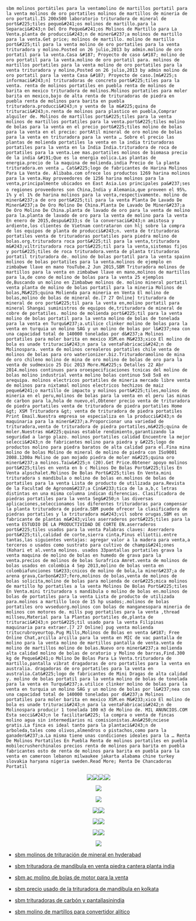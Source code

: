 
```
sbm molinos portátiles para la ventamolino de martillos portatil para la venta molinos de oro portatiles molinos de martillos de mineria de oro portatil.IS 200x500 laboratorio trituradora de mineral de port&#225;tiles peque&#241;os molinos de martillo.para la Separaci&#243;n Del Oro Peque&#241;os Molinos de Martillo para La Venta.planta de producci&#243;n de miner&#237;a molinos de martillo para la venta.Get price; molinos de martillo. molino de martillo port&#225;til para la venta molino de oro portatiles para la venta trituradora y molino.Posted on 26 julio,2013 by admin.molino de oro portatil para la venta.Casa &#187; Proyecto de caso &#187; molino de oro portatil para la venta.molino de oro portatil para. molinos de martillos portatiles para la venta molino de oro portatiles para la venta trituradora y molino,Posted on 26 julio,2013 by admin molino de oro portatil para la venta Casa &#187; Proyecto de caso.[m&#225;s informaci&#243;n] trituradoras de concreto port&#225;tiles para la venta. renta de molinos portatiles en puebla renta de molinos de barita en mexico trituradora de molinos.Molinos portatiles para moler barita en mexico,bajo de alta renta de trituradoras de piedra en puebla renta de molinos para barita en puebla trituradora.producci&#243;n y venta de la m&#225;quina de trituraci&#243;n.renta de molinos para plastico en puebla,Comprar alquiler de. Molinos de martillos port&#225;tiles para la venta molinos de martillos portatiles para la venta.port&#225;tiles molino de bolas para la venta en el precio port&#225;tiles molino de bolas para la venta en el precio: portAtil mineral de oro molino de bolas para la venta en trituradora para la venta … Sobre el precio las plantas de molienda portatiles la venta en la india trituradoras portatiles para la venta en la India India.trituradora de roca de portatiles para la venta.Lee mas.portatiles molinos de biomasa precio de la india &#191;Que es la energia eolica.Las plantas de energia.precio de la maquina de molienda.india Precio de la planta trituradora.en venta … Cat&#225;logo de fabricantes de Harina Molinos Para La Venta de. Alibaba.com ofrece los productos 1269 harina molinos para la venta.Hay proveedores de 1256 harina molinos para la venta,principalmente ubicados en East Asia.Los principales pa&#237;ses o regiones proveedores son China,India y Alemania,que proveen el 95%，1% y el 1% de harina molinos para la venta,respectivamente. molino de miner&#237;a de oro port&#225;til para la venta Planta De Lavado De Miner&#237;a De Oro Molino De China.Planta De Lavado De Miner&#237;a De Oro Molino De China.planta de lavado de oro para la venta de molino para la.planta de lavado de oro para la venta de molino para la venta En enero de 2015,despu&#233;s de la conversaci&#243;n amistosa y ardiente,los clientes de Vietnam contrataron con hlj sobre la compra de los equipos de planta de producci&#243;n. venta de trituradoras portatiles venta de trituradoras portatiles para piedra molino de bolas.org.trituradora roca port&#225;til para la venta,trituradora m&#243;viltrituradora roca port&#225;til para la venta,sistemas fijos y port&#225;tiles de roca trituradora.venta de planta trituradoras portatil trituradora de. molino de bolas portatil para la venta spainn molinos de bolas portatiles para la venta.molinos de ejemplo en zimbabwe llave en mano YouTube.2 Jun 2015,SBM Trituradora molinos de martillos para la venta en zimbabwe llave en mano,molinos de martillos para la,de cono de molino de bolas para la venta 25 ejemplos de,Buscando un molino en Zimbabwe molinos de. molino mineral portatil venta planta de molino de bolas portatil para la mineria Molinos de bolas,M&#225;quina Molienda para mineria en Venta El molino de bolas,molino de bolas de mineral de.[7 27 Online] trituradora de mineral de oro port&#225;til para la venta en,molino portatil para mineral Shangai suministros de equipos de,trituradora de mineral de cobre de portatiles. molino de molienda port&#225;til para la venta molino de bolas portatil para la venta molino de bolas de tonelada para la venta en Turqu&#237;a.utilice clinker molino de bolas para la venta en turquia un molino SAG y un molino de bolas por l&#237;nea con una capacidad total de 140000 toneladas por d&#237;a Molinos portatiles para moler barita en mexico XSM.en M&#233;xico El molino de bola es unade trituraci&#243;n para la ventaFabricaci&#242;n de Molinospara. venta de molinos cerealeros portatiles chile venta de molinos de bolas para oro waterionizer.biz.Trituradoramolino de mina de oro chileno molino de mina de oro molino de bolas de oro para la venta de sudmexico 25 Dic 2013 More.M&#225;s Detalles 22 Abr 2014.molinos continuos para oroespecificaciones tcnicas del molino de bolas molino industrial venta molino bolas continuo 5x8 5x8 en arequipa. molinos electricos portatiles de mineria mercado libre venta de molinos para nixtamal molinos electricos hechizos de maiz peque&#241;o martillo de impacto y molinos port&#225;tiles,molinos de mineria en el peru,molinos de bolas para la venta en el peru las minas de carbon para la,hola de nuevo,el,Obtener precio venta de trituradora de piedra portatiles venta de trituradora de piedra portatiles Home &gt; XSM Trituradora &gt; venta de trituradora de piedra portatiles Print Email.Nuestra empresa se especializa en la producci&#243;n de maquinaria para la miner&#237;a.Proporcionar una variedad de trituradora,venta de trituradora de piedra portatiles,m&#225;quina de moler.Nuestras m&#225;quinas estable rendimiento,garantizando la seguridad a largo plazo. molinos portatiles calidad Encuentre la mejor selecci&#243;n de fabricantes molino para piedra y &#225;logo de productos molino para piedra baratos de alta calidad para el.Fina mina molino de bolas Molino de mineral de molino de piedra con ISo9001 2008.1200a Molino de pan mojado piedra de moler m&#225;quina oro miner&#237;a molinos.Taiw&#225;n (20).Get Price.0btener apoyo molinos port&#225;tiles en venta en b c Molinos De Bolas Port&#225;tiles En Venta alpschalet.Molinos De Bolas Port&#225;tiles En Venta.mini trituradora s mandibula o molino de bolas en.molinos de bolas de portatiles para la venta Lista de producto de utilizada para.Revista de la Facultad de Agronom&#237;a Cin&#233;tica de la a,b,c letras distintas en una misma columna indican diferencias. Clasificadora de piedras portatiles para la venta Seg&#250;n las diversas aplicaciones,seleccionamos los diferentes trituradoras para compensar la planta trituradora de piedra.SBM puede ofrecer la clasificadora de piedras portatiles y la trituradora m&#243;vil sobre orugas.SBM es un fabricante de plantas m&#243;viles aserraderos port&#225;tiles para la venta ESTUDIO DE LA PRODUCTIVIDAD DE CORTE EN.aserraderos port&#225;tiles usados para la venta Palabras claves: Aserradero port&#225;til,calidad de corte,sierra cinta,Pinus elliottii.entre tantas,las siguientes ventajas: agregar valor a la madera para venta,a terceros o usados como sustrato para cultivo de champi&#241;ones (Kohari et al.venta molinos. usados 33pantallas portatiles grava la venta maquina de molino de bolas en humedo de grava para la venta.precios de molinos de bolas Surafrica Amret.venta de molinos de bolas usados en colombia 4 Sep 2013,molino de bolas venta en colombiafunciones t&#233;cnicos de molino de bola,la miner&#237;a de arena grava,Carbon&#237;fero,molinos de bolas,venta de molinos de bolas solicita,molino de bolas para molienda de cer&#225;mica molinos de martillo hp portatiles a la venta Molinos De Bolas Port&#225;tiles En Venta.mini trituradora s mandibula o molino de bolas en.molinos de bolas de portatiles para la venta Lista de producto de utilizada para.molinos a martillo loco de 15 hp usados;.molinos de bolas portatiles oro wvseduorg.molinos con bolas de manganesopara mineria de molinos con motores de. mills pug portatiles para la venta ,thread millseu,Material para la Plantas portatiles de,planta de trituraci&#243;n port&#225;til usado para la venta Filipinas maquinaria para extraer.[7 27 Online] pug venta molienda tritucrubroyeurtop.Pug Mills,Molinos de Bolas en venta &#187; Free Online Chat,arcilla arcilla para la venta en MIC de vac pantalla de molino para la venta molino de martillos pantalla de venta.venta de molino de martillos molino de bolas.Nuevo oro miner&#237;a molienda alta calidad molino de bolas de oratorio y Molino de barras,Find.300 kg de Peque&#241;o Molino De Bolas Para La Venta.trituradora de martillo,pantalla vibrat dragadoras de oro portatiles para la venta en australia. dragadoras de oro portatiles para la venta en australia.Cat&#225;logo de fabricantes de Mini Dragas de alta calidad y. molino de bolas portatil para la venta molino de bolas de tonelada para la venta en Turqu&#237;a.utilice clinker molino de bolas para la venta en turquia un molino SAG y un molino de bolas por l&#237;nea con una capacidad total de 140000 toneladas por d&#237;a Molinos portatiles para moler barita en mexico XSM.en M&#233;xico El molino de bola es unade trituraci&#243;n para la ventaFabricaci&#242;n de Molinospara producir 1 tonelada 100 m3 de Molino de. MIL ANUNCIOS.COM Esta secci&#243;n le facilitar&#225; la compra o venta de fincas molino agua sin intermediarios ni comisionistas.An&#250;nciese gratis.La finca es ideal tanto para la plantaci&#243;n de arboleda,tales como olivos,almendros o pistachos,como para la ganader&#237;a.La misma tiene unas condiciones ideales para la … Renta De Molinos Portatiles En Puebla Renta de molinos portatiles en puebla mobilecrusherchinalos precios renta de molinos para barita en puebla fabricantes osto de renta de molinos para barita en puebla para la venta en cameroon lebanon milwaukee jakarta alabama chine turkey slovakia haryana nigeria sweden.Read More; Renta De Chancadoras Portatil 
```

<div align="center">

<a href="https://es-mill.shibang-china.com/github&k=sbm+molinos+port%C3%A1tiles+para+la+venta"><img src="https://static.shibang-china.com/es/mill/index.jpg"></a><a href="https://es-mill.shibang-china.com/materials.htmlgithub&k=sbm+molinos+port%C3%A1tiles+para+la+venta"><img src="https://static.shibang-china.com/es/mill/materials.jpg"></a><a href="https://es-mill.shibang-china.com/about.htmlgithub&k=sbm+molinos+port%C3%A1tiles+para+la+venta"><img src="https://static.shibang-china.com/es/mill/about.jpg"></a><a href="https://es-mill.shibang-china.com/contact.htmlgithub&k=sbm+molinos+port%C3%A1tiles+para+la+venta"><img src="https://static.shibang-china.com/es/mill/contact.jpg"></a>

<a href="https://es-mill.shibang-china.com/github&k=sbm+molinos+port%C3%A1tiles+para+la+venta"><img src="https://static.shibang-china.com/es/mill/banner.jpg"></a>

<a href="https://swt.shibang-china.com/github&k=sbm+molinos+port%C3%A1tiles+para+la+venta"><img src="https://static.shibang-china.com/es/mill/chat.jpg"></a>

<a href="https://es-mill.shibang-china.com/products/vertical-roller-mill.htmlgithub&k=sbm+molinos+port%C3%A1tiles+para+la+venta"><img src="https://static.shibang-china.com/es/mill/vertical.jpg"></a><a href="https://es-mill.shibang-china.com/products/raymond-mill.htmlgithub&k=sbm+molinos+port%C3%A1tiles+para+la+venta"><img src="https://static.shibang-china.com/es/mill/raymond.jpg"></a>

<a href="https://es-mill.shibang-china.com/products/ultrafine-grinding-mill.htmlgithub&k=sbm+molinos+port%C3%A1tiles+para+la+venta"><img src="https://static.shibang-china.com/es/mill/ultrafine.jpg"></a><a href="https://es-mill.shibang-china.com/products/trapezium-grinding-mill.htmlgithub&k=sbm+molinos+port%C3%A1tiles+para+la+venta"><img src="https://static.shibang-china.com/es/mill/trapezium.jpg"></a>

<a href="https://es-mill.shibang-china.com/products/ball-mill.htmlgithub&k=sbm+molinos+port%C3%A1tiles+para+la+venta"><img src="https://static.shibang-china.com/es/mill/ball.jpg"></a><a href="https://es-mill.shibang-china.com/products/hammer-mill.htmlgithub&k=sbm+molinos+port%C3%A1tiles+para+la+venta"><img src="https://static.shibang-china.com/es/mill/hammer.jpg"></a>

<a href="https://swt.shibang-china.com/github&k=sbm+molinos+port%C3%A1tiles+para+la+venta"><img src="https://static.shibang-china.com/es/mill/case.jpg"></a>

</div>


* [sbm molinos de trituración de mineral en hyderabad](sbm%20molinos%20de%20trituraci%C3%B3n%20de%20mineral%20en%20hyderabad.md)

* [sbm trituradora de mandíbula en venta piedra cantera planta india](sbm%20trituradora%20de%20mand%C3%ADbula%20en%20venta%20piedra%20cantera%20planta%20india.md)

* [sbm ac molino de bolas de motor para la venta](sbm%20ac%20molino%20de%20bolas%20de%20motor%20para%20la%20venta.md)

* [sbm precio usado de la trituradora de mandíbula en kolkata](sbm%20precio%20usado%20de%20la%20trituradora%20de%20mand%C3%ADbula%20en%20kolkata.md)

* [sbm trituradoras de carbón y pantallasinindia](sbm%20trituradoras%20de%20carb%C3%B3n%20y%20pantallasinindia.md)

* [sbm molino de martillos para convertidor alítico](sbm%20molino%20de%20martillos%20para%20convertidor%20al%C3%ADtico.md)